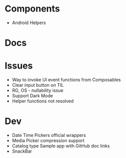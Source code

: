 # Components
- Android Helpers


# Docs


# Issues
- Way to invoke UI event functions from Composables
- Clear input button on TIL
- RG, OS - nullability issue
- Support Dark Mode
- Helper functions not resolved


# Dev
- Date Time Pickers official wrappers
- Media Picker compression support
- Catalog type Sample app with GitHub doc links
- SnackBar